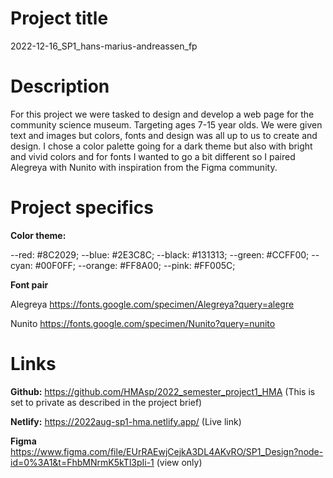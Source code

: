 # Project title
2022-12-16_SP1_hans-marius-andreassen_fp

# Description
For this project we were tasked to design and develop a web page for the community science museum. Targeting ages 7-15 year olds. We were given text and images but colors, fonts and design was all up to us to create and design. I chose a color palette going for a dark theme but also with bright and vivid colors and for fonts I wanted to go a bit different so I paired Alegreya with Nunito with inspiration from the Figma community. 

# Project specifics

**Color theme:**

--red: #8C2029;
--blue: #2E3C8C;
--black: #131313;
--green: #CCFF00;
--cyan: #00F0FF;
--orange: #FF8A00;
--pink: #FF005C;

**Font pair**

Alegreya
https://fonts.google.com/specimen/Alegreya?query=alegre

Nunito
https://fonts.google.com/specimen/Nunito?query=nunito

# Links

**Github:** https://github.com/HMAsp/2022_semester_project1_HMA (This is set to private as described in the project brief)

**Netlify:** https://2022aug-sp1-hma.netlify.app/ (Live link)

**Figma** https://www.figma.com/file/EUrRAEwjCejkA3DL4AKvRO/SP1_Design?node-id=0%3A1&t=FhbMNrmK5kTl3pIi-1 (view only)



